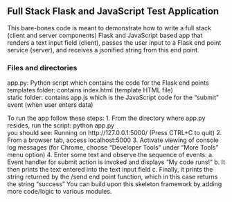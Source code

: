 ## Full Stack Flask and JavaScript Test Application
<p>This bare-bones code is meant to demonstrate how to write a full stack (client and server components) Flask and JavaScript based app that renders a text input field (client), passes the user input to a Flask end point service (server), and receives a jsonified string from this end point.

### Files and directories
app.py:  Python script which contains the code for the Flask end points
<br>templates folder: contains index.html (template HTML file)
<br>static folder: contains app.js which is the JavaScript code for the “submit” event (when user enters data)
<p>To run the app follow these steps:
1.	From the directory where app.py resides, run the script: python app.py
<br> you should see: Running on http://127.0.0.1:5000/ (Press CTRL+C to quit)
2.	From a browser tab, access localhost:5000
3.	Activate viewing of console log messages (for Chrome, choose “Developer Tools” under “More Tools” menu option)
4.	Enter some text and observe the sequence of events:
a.	Event handler for submit action is invoked and displays “My code runs!”
b.	It then prints the text entered into the text input field
c.	Finally, it prints the string returned by the /send end point function, which in this case returns the string “success”
You can build upon this skeleton framework by adding more code/logic to various modules.
